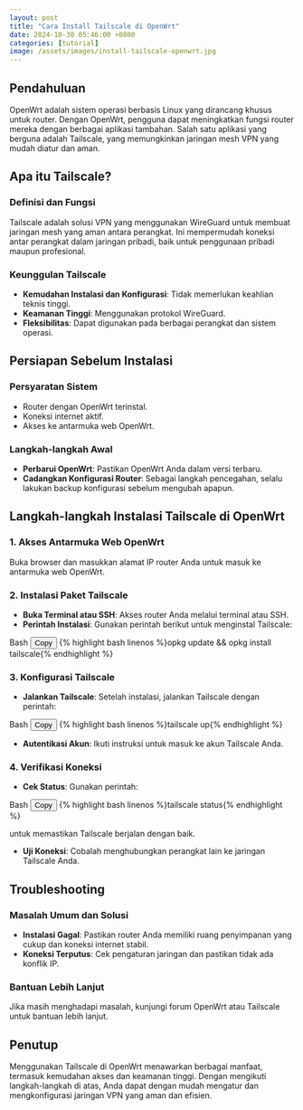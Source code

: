 ```yaml
---
layout: post
title: "Cara Install Tailscale di OpenWrt"
date: 2024-10-30 05:46:00 +0800
categories: [tutorial]
image: /assets/images/install-tailscale-openwrt.jpg
---
```


## Pendahuluan

OpenWrt adalah sistem operasi berbasis Linux yang dirancang khusus untuk router. Dengan OpenWrt, pengguna dapat meningkatkan fungsi router mereka dengan berbagai aplikasi tambahan. Salah satu aplikasi yang berguna adalah Tailscale, yang memungkinkan jaringan mesh VPN yang mudah diatur dan aman.

## Apa itu Tailscale?

### Definisi dan Fungsi

Tailscale adalah solusi VPN yang menggunakan WireGuard untuk membuat jaringan mesh yang aman antara perangkat. Ini mempermudah koneksi antar perangkat dalam jaringan pribadi, baik untuk penggunaan pribadi maupun profesional.

### Keunggulan Tailscale

- **Kemudahan Instalasi dan Konfigurasi**: Tidak memerlukan keahlian teknis tinggi.
- **Keamanan Tinggi**: Menggunakan protokol WireGuard.
- **Fleksibilitas**: Dapat digunakan pada berbagai perangkat dan sistem operasi.

## Persiapan Sebelum Instalasi

### Persyaratan Sistem

- Router dengan OpenWrt terinstal.
- Koneksi internet aktif.
- Akses ke antarmuka web OpenWrt.

### Langkah-langkah Awal

- **Perbarui OpenWrt**: Pastikan OpenWrt Anda dalam versi terbaru.
- **Cadangkan Konfigurasi Router**: Sebagai langkah pencegahan, selalu lakukan backup konfigurasi sebelum mengubah apapun.

## Langkah-langkah Instalasi Tailscale di OpenWrt

### 1. Akses Antarmuka Web OpenWrt

Buka browser dan masukkan alamat IP router Anda untuk masuk ke antarmuka web OpenWrt.

### 2. Instalasi Paket Tailscale

- **Buka Terminal atau SSH**: Akses router Anda melalui terminal atau SSH.
- **Perintah Instalasi**: Gunakan perintah berikut untuk menginstal Tailscale:

<div class="code-block">Bash
  <button class="copy-button" onclick="copyCode(this)">Copy</button>
{% highlight bash linenos %}opkg update && opkg install tailscale{% endhighlight %}
</div>

### 3. Konfigurasi Tailscale

- **Jalankan Tailscale**: Setelah instalasi, jalankan Tailscale dengan perintah:

<div class="code-block">Bash
  <button class="copy-button" onclick="copyCode(this)">Copy</button>
{% highlight bash linenos %}tailscale up{% endhighlight %}
</div>
  
- **Autentikasi Akun**: Ikuti instruksi untuk masuk ke akun Tailscale Anda.

### 4. Verifikasi Koneksi

- **Cek Status**: Gunakan perintah:
  
<div class="code-block">Bash
  <button class="copy-button" onclick="copyCode(this)">Copy</button>
{% highlight bash linenos %}tailscale status{% endhighlight %}
</div>

untuk memastikan Tailscale berjalan dengan baik.

- **Uji Koneksi**: Cobalah menghubungkan perangkat lain ke jaringan Tailscale Anda.

## Troubleshooting

### Masalah Umum dan Solusi

- **Instalasi Gagal**: Pastikan router Anda memiliki ruang penyimpanan yang cukup dan koneksi internet stabil.
- **Koneksi Terputus**: Cek pengaturan jaringan dan pastikan tidak ada konflik IP.

### Bantuan Lebih Lanjut

Jika masih menghadapi masalah, kunjungi forum OpenWrt atau Tailscale untuk bantuan lebih lanjut.

## Penutup

Menggunakan Tailscale di OpenWrt menawarkan berbagai manfaat, termasuk kemudahan akses dan keamanan tinggi. Dengan mengikuti langkah-langkah di atas, Anda dapat dengan mudah mengatur dan mengkonfigurasi jaringan VPN yang aman dan efisien.